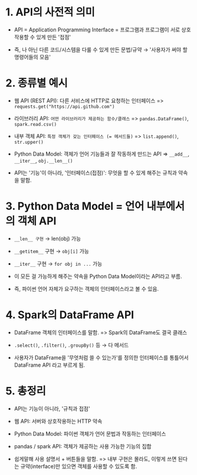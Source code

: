 # 1. API의 사전적 의미

- API = Application Programming Interface = 프로그램과 프로그램이 서로 상호작용할 수 있게 만든 '접점'

- 즉, 나 아닌 다른 코드/시스템을 다룰 수 있게 만든 문법/규약 → '사용자가 써야 할 명령어들의 모음'


# 2. 종류별 예시

- 웹 API (REST API): 다른 서비스에 HTTP로 요청하는 인터페이스 => `requests.get("https://api.github.com")`
- 라이브러리 API: `어떤 라이브러리가 제공하는 함수/클래스` => `pandas.DataFrame()`, `spark.read.csv()`
- 내부 객체 API: `특정 객체가 갖는 인터페이스 (= 메서드들)` => `list.append()`, `str.upper()`
- Python Data Model: 객체가 언어 기능들과 잘 작동하게 만드는 API => `__add__`, `__iter__`, `obj.__len__()`

- API는 '기능'이 아니라, '인터페이스(접점)': 무엇을 할 수 있게 해주는 규칙과 약속을 말함.


# 3. Python Data Model = 언어 내부에서의 객체 API


- `__len__ 구현` → len(obj) 가능

- `__getitem__` 구현 → `obj[i]` 가능

- `__iter__` 구현 → `for obj in ...` 가능

- 이 모든 걸 가능하게 해주는 약속을 Python Data Model이라는 API라고 부름.

- 즉, 파이썬 언어 자체가 요구하는 객체의 인터페이스라고 볼 수 있음.




# 4. Spark의 DataFrame API

- DataFrame 객체의 인터페이스를 말함. => Spark의 DataFrame도 결국 클래스

- `.select()`, `.filter()`, `.groupBy()` 등 → 다 메서드

- 사용자가 DataFrame을 '무엇처럼 쓸 수 있는가'를 정의한 인터페이스를 통틀어서 DataFrame API 라고 부르게 됨.




# 5. 총정리

- API는 기능이 아니라, '규칙과 접점'

- 웹 API: 서버와 상호작용하는 HTTP 약속
- Python Data Model: 파이썬 객체가 언어 문법과 작동하는 인터페이스
- pandas / spark API: 객체가 제공하는 사용 가능한 기능의 집합

- 쉽게말해 사용 설명서 + 버튼들을 말함. => 내부 구현은 몰라도, 이렇게 쓰면 된다는 규약(interface)만 있으면 객체를 사용할 수 있도록 함.

